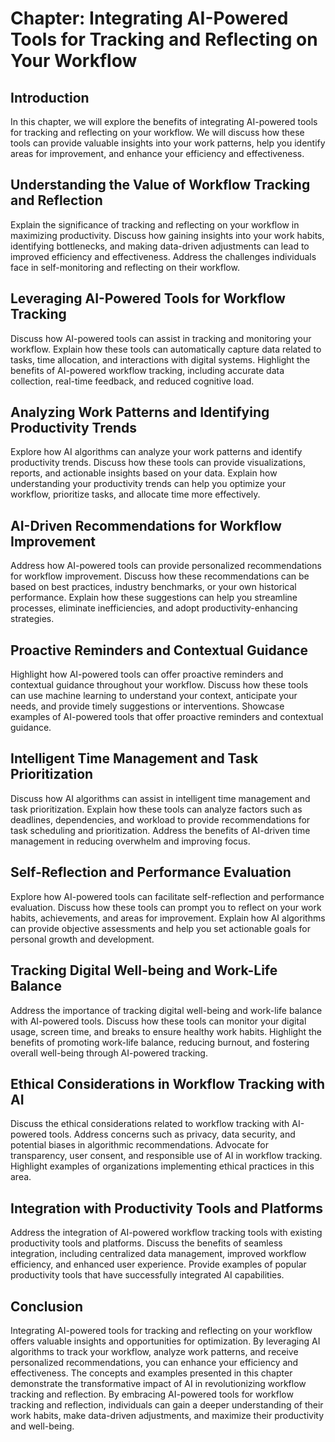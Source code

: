 Chapter: Integrating AI-Powered Tools for Tracking and Reflecting on Your Workflow
==================================================================================

Introduction
------------

In this chapter, we will explore the benefits of integrating AI-powered tools for tracking and reflecting on your workflow. We will discuss how these tools can provide valuable insights into your work patterns, help you identify areas for improvement, and enhance your efficiency and effectiveness.

Understanding the Value of Workflow Tracking and Reflection
-----------------------------------------------------------

Explain the significance of tracking and reflecting on your workflow in maximizing productivity. Discuss how gaining insights into your work habits, identifying bottlenecks, and making data-driven adjustments can lead to improved efficiency and effectiveness. Address the challenges individuals face in self-monitoring and reflecting on their workflow.

Leveraging AI-Powered Tools for Workflow Tracking
-------------------------------------------------

Discuss how AI-powered tools can assist in tracking and monitoring your workflow. Explain how these tools can automatically capture data related to tasks, time allocation, and interactions with digital systems. Highlight the benefits of AI-powered workflow tracking, including accurate data collection, real-time feedback, and reduced cognitive load.

Analyzing Work Patterns and Identifying Productivity Trends
-----------------------------------------------------------

Explore how AI algorithms can analyze your work patterns and identify productivity trends. Discuss how these tools can provide visualizations, reports, and actionable insights based on your data. Explain how understanding your productivity trends can help you optimize your workflow, prioritize tasks, and allocate time more effectively.

AI-Driven Recommendations for Workflow Improvement
--------------------------------------------------

Address how AI-powered tools can provide personalized recommendations for workflow improvement. Discuss how these recommendations can be based on best practices, industry benchmarks, or your own historical performance. Explain how these suggestions can help you streamline processes, eliminate inefficiencies, and adopt productivity-enhancing strategies.

Proactive Reminders and Contextual Guidance
-------------------------------------------

Highlight how AI-powered tools can offer proactive reminders and contextual guidance throughout your workflow. Discuss how these tools can use machine learning to understand your context, anticipate your needs, and provide timely suggestions or interventions. Showcase examples of AI-powered tools that offer proactive reminders and contextual guidance.

Intelligent Time Management and Task Prioritization
---------------------------------------------------

Discuss how AI algorithms can assist in intelligent time management and task prioritization. Explain how these tools can analyze factors such as deadlines, dependencies, and workload to provide recommendations for task scheduling and prioritization. Address the benefits of AI-driven time management in reducing overwhelm and improving focus.

Self-Reflection and Performance Evaluation
------------------------------------------

Explore how AI-powered tools can facilitate self-reflection and performance evaluation. Discuss how these tools can prompt you to reflect on your work habits, achievements, and areas for improvement. Explain how AI algorithms can provide objective assessments and help you set actionable goals for personal growth and development.

Tracking Digital Well-being and Work-Life Balance
-------------------------------------------------

Address the importance of tracking digital well-being and work-life balance with AI-powered tools. Discuss how these tools can monitor your digital usage, screen time, and breaks to ensure healthy work habits. Highlight the benefits of promoting work-life balance, reducing burnout, and fostering overall well-being through AI-powered tracking.

Ethical Considerations in Workflow Tracking with AI
---------------------------------------------------

Discuss the ethical considerations related to workflow tracking with AI-powered tools. Address concerns such as privacy, data security, and potential biases in algorithmic recommendations. Advocate for transparency, user consent, and responsible use of AI in workflow tracking. Highlight examples of organizations implementing ethical practices in this area.

Integration with Productivity Tools and Platforms
-------------------------------------------------

Address the integration of AI-powered workflow tracking tools with existing productivity tools and platforms. Discuss the benefits of seamless integration, including centralized data management, improved workflow efficiency, and enhanced user experience. Provide examples of popular productivity tools that have successfully integrated AI capabilities.

Conclusion
----------

Integrating AI-powered tools for tracking and reflecting on your workflow offers valuable insights and opportunities for optimization. By leveraging AI algorithms to track your workflow, analyze work patterns, and receive personalized recommendations, you can enhance your efficiency and effectiveness. The concepts and examples presented in this chapter demonstrate the transformative impact of AI in revolutionizing workflow tracking and reflection. By embracing AI-powered tools for workflow tracking and reflection, individuals can gain a deeper understanding of their work habits, make data-driven adjustments, and maximize their productivity and well-being.
